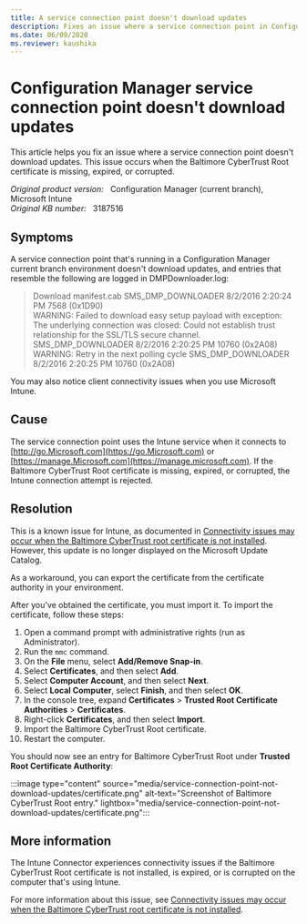 ```yaml
---
title: A service connection point doesn't download updates
description: Fixes an issue where a service connection point in Configuration Manager doesn't download updates. This issue occurs when the Baltimore CyberTrust Root certificate is missing, expired, or corrupted.
ms.date: 06/09/2020
ms.reviewer: kaushika
---
```

# Configuration Manager service connection point doesn't download updates

This article helps you fix an issue where a service connection point doesn't download updates. This issue occurs when the Baltimore CyberTrust Root certificate is missing, expired, or corrupted.

_Original product version:_ &nbsp; Configuration Manager (current branch), Microsoft Intune  
_Original KB number:_ &nbsp; 3187516

## Symptoms

A service connection point that's running in a Configuration Manager current branch environment doesn't download updates, and entries that resemble the following are logged in DMPDownloader.log:

> Download manifest.cab SMS_DMP_DOWNLOADER 8/2/2016 2:20:24 PM 7568 (0x1D90)  
> WARNING: Failed to download easy setup payload with exception: The underlying connection was closed: Could not establish trust relationship for the SSL/TLS secure channel. SMS_DMP_DOWNLOADER 8/2/2016 2:20:25 PM 10760 (0x2A08)  
> WARNING: Retry in the next polling cycle SMS_DMP_DOWNLOADER 8/2/2016 2:20:25 PM 10760 (0x2A08)

You may also notice client connectivity issues when you use Microsoft Intune.

## Cause

The service connection point uses the Intune service when it connects to [http://go.Microsoft.com](https://go.Microsoft.com) or [https://manage.Microsoft.com](https://manage.microsoft.com). If the Baltimore CyberTrust Root certificate is missing, expired, or corrupted, the Intune connection attempt is rejected.

## Resolution

This is a known issue for Intune, as documented in [Connectivity issues may occur when the Baltimore CyberTrust root certificate is not installed](../../intune/certificates/fix-connectivity-issues.md). However, this update is no longer displayed on the Microsoft Update Catalog.

As a workaround, you can export the certificate from the certificate authority in your environment.

After you've obtained the certificate, you must import it. To import the certificate, follow these steps:

1. Open a command prompt with administrative rights (run as Administrator).
2. Run the `mmc` command.
3. On the **File** menu, select **Add/Remove Snap-in**.
4. Select **Certificates**, and then select **Add**.
5. Select **Computer Account**, and then select **Next**.
6. Select **Local Computer**, select **Finish**, and then select **OK**.
7. In the console tree, expand **Certificates** > **Trusted Root Certificate Authorities** > **Certificates**.
8. Right-click **Certificates**, and then select **Import**.
9. Import the Baltimore CyberTrust Root certificate.
10. Restart the computer.

You should now see an entry for Baltimore CyberTrust Root under **Trusted Root Certificate Authority**:

:::image type="content" source="media/service-connection-point-not-download-updates/certificate.png" alt-text="Screenshot of Baltimore CyberTrust Root entry." lightbox="media/service-connection-point-not-download-updates/certificate.png":::

## More information

The Intune Connector experiences connectivity issues if the Baltimore CyberTrust Root certificate is not installed, is expired, or is corrupted on the computer that's using Intune.

For more information about this issue, see [Connectivity issues may occur when the Baltimore CyberTrust root certificate is not installed](../../intune/certificates/fix-connectivity-issues.md).
